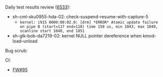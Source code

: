 Daily test results review ([6533](https://sof-ci.sh.intel.com/#/result/planresultdetail/6533)): 

* sh-cml-sku0955-hda-02: check-suspend-resume-with-capture-5
  * `kernel: i915 0000:00:02.0: [drm] *ERROR* Atomic update failure on pipe B (start=117 end=118) time 158 us, min 1043, max 1049, scanline start 1040, end 1051`
* sh-glk-bob-da7219-02: kernel NULL pointer dereference when kmod-load-unload

Bug scrub:

CI:

* [FW#95](https://github.com/intel-innersource/drivers.audio.ci.sof-framework/issues/95)
